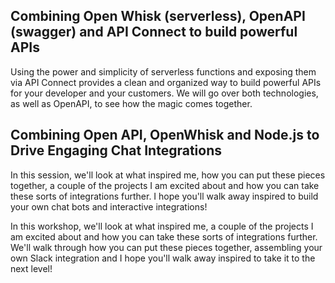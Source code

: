Combining Open Whisk (serverless), OpenAPI (swagger) and API Connect to build powerful APIs
---

Using the power and simplicity of serverless functions and exposing them via API Connect provides a clean and organized way to build powerful APIs for your developer and your customers. We will go over both technologies, as well as OpenAPI, to see how the magic comes together.

Combining Open API, OpenWhisk and Node.js to Drive Engaging Chat Integrations
---
In this session, we'll look at what inspired me, how you can put these pieces together, a couple of the projects I am excited about and how you can take these sorts of integrations further. I hope you'll walk away inspired to build your own chat bots and interactive integrations!

In this workshop, we'll look at what inspired me, a couple of the projects I am excited about and how you can take these sorts of integrations further. We'll walk through how you can put these pieces together, assembling your own Slack integration and I hope you'll walk away inspired to take it to the next level!
